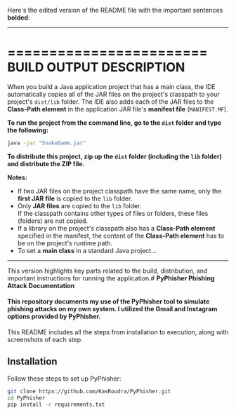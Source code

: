 Here's the edited version of the README file with the important sentences **bolded**:

---

========================  
**BUILD OUTPUT DESCRIPTION**  
========================  

When you build a Java application project that has a main class, the IDE automatically copies all of the JAR files on the project's classpath to your project's `dist/lib` folder. The IDE also adds each of the JAR files to the **Class-Path element** in the application JAR file's **manifest file** (`MANIFEST.MF`).

**To run the project from the command line, go to the `dist` folder and type the following:**

```bash
java -jar "SnakeGame.jar"
```

**To distribute this project, zip up the `dist` folder (including the `lib` folder) and distribute the ZIP file.**

**Notes:**

* If two JAR files on the project classpath have the same name, only the **first JAR file** is copied to the `lib` folder.
* Only **JAR files** are copied to the `lib` folder.  
  If the classpath contains other types of files or folders, these files (folders) are not copied.
* If a library on the project's classpath also has a **Class-Path element** specified in the manifest, the content of the **Class-Path element** has to be on the project's runtime path.
* To set a **main class** in a standard Java project...

---

This version highlights key parts related to the build, distribution, and important instructions for running the application.# **PyPhisher Phishing Attack Documentation**

#### This repository documents my use of the PyPhisher tool to simulate phishing attacks on my own system. I utilized the Gmail and Instagram options provided by PyPhisher.

This README includes all the steps from installation to execution, along with screenshots of each step.

## **Installation**

Follow these steps to set up PyPhisher:

```bash
git clone https://github.com/KasRoudra/PyPhisher.git
cd PyPhisher
pip install -r requirements.txt
